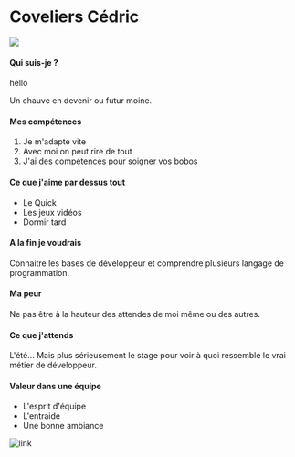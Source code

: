 # Coveliers Cédric

![](https://i.giphy.com/media/v1.Y2lkPTc5MGI3NjExb3ZoZm5wamc2dTBnNW1jNXdtcmU4dG93bXg2aWE3NzhzMTJ6NDh5MCZlcD12MV9pbnRlcm5hbF9naWZfYnlfaWQmY3Q9Zw/wZsPppl0p8Y9dMO8bD/giphy.gif)

#### Qui suis-je ?
hello

Un chauve en devenir ou futur moine.

#### Mes compétences

1. Je m'adapte vite
2. Avec moi on peut rire de tout
3. J'ai des compétences pour soigner vos bobos

#### Ce que j'aime par dessus tout

- Le Quick
- Les jeux vidéos
- Dormir tard

#### A la fin je voudrais

Connaitre les bases de développeur et comprendre plusieurs langage de programmation.

#### Ma peur

Ne pas être à la hauteur des attendes de moi même ou des autres.

#### Ce que j'attends

 L'été... Mais plus sérieusement le stage pour voir à quoi ressemble le vrai métier de développeur.

#### Valeur dans une équipe

- L'esprit d'équipe
- L'entraide
- Une bonne ambiance

![link](https://media4.giphy.com/media/v1.Y2lkPTc5MGI3NjExcWdndWxidWRwY3A0Y3lqaHJrOW10ZXZ5MXdxYTJhdXNic2Rybm5kMCZlcD12MV9pbnRlcm5hbF9naWZfYnlfaWQmY3Q9Zw/d7EdcFSh3Ww5rHqq8W/giphy.webp)
